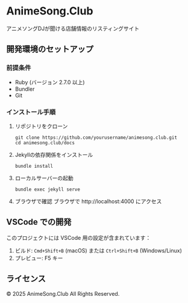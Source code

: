 # AnimeSong.Club

アニメソングDJが聞ける店舗情報のリスティングサイト

## 開発環境のセットアップ

### 前提条件
- Ruby (バージョン 2.7.0 以上)
- Bundler
- Git

### インストール手順

1. リポジトリをクローン
   ```
   git clone https://github.com/yourusername/animesong.club.git
   cd animesong.club/docs
   ```

2. Jekyllの依存関係をインストール
   ```
   bundle install
   ```

3. ローカルサーバーの起動
   ```
   bundle exec jekyll serve
   ```

4. ブラウザで確認
   ブラウザで http://localhost:4000 にアクセス

## VSCode での開発

このプロジェクトには VSCode 用の設定が含まれています：

1. ビルド: `Cmd+Shift+B` (macOS) または `Ctrl+Shift+B` (Windows/Linux)
2. プレビュー: F5 キー

## ライセンス

© 2025 AnimeSong.Club All Rights Reserved.